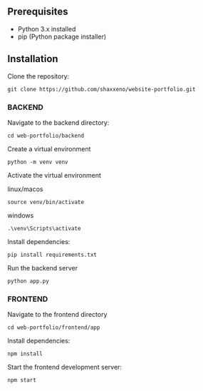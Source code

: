 ## Prerequisites
- Python 3.x installed
- pip (Python package installer)

## Installation

Clone the repository:
```
git clone https://github.com/shaxxeno/website-portfolio.git
```



### BACKEND

Navigate to the backend directory:
```
cd web-portfolio/backend

```

Create a virtual environment 
```
python -m venv venv

```

Activate the virtual environment

linux/macos
```
source venv/bin/activate

```

windows
```
.\venv\Scripts\activate

```

Install dependencies:
```
pip install requirements.txt
```

Run the backend server
```
python app.py

```

### FRONTEND

Navigate to the frontend directory
```
cd web-portfolio/frontend/app

```

Install dependencies:
```
npm install

```

Start the frontend development server:
```
npm start

```














